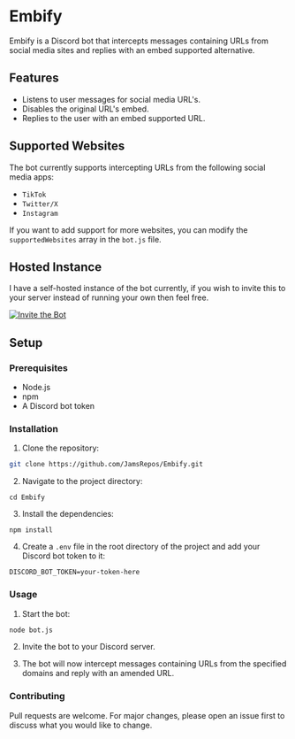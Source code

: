 # Embify

Embify is a Discord bot that intercepts messages containing URLs from social media sites and replies with an embed supported alternative.

## Features

- Listens to user messages for social media URL's.
- Disables the original URL's embed.
- Replies to the user with an embed supported URL.

## Supported Websites

The bot currently supports intercepting URLs from the following social media apps:

- `TikTok`
- `Twitter/X`
- `Instagram`

If you want to add support for more websites, you can modify the `supportedWebsites` array in the `bot.js` file.

## Hosted Instance

I have a self-hosted instance of the bot currently, if you wish to invite this to your server instead of running your own then feel free.

[![Invite the Bot](https://dcbadge.limes.pink/api/shield/654822309781176320?bot=true)](https://discord.com/oauth2/authorize?client_id=654822309781176320&permissions=11264&scope=bot+applications.commands)

## Setup

### Prerequisites

- Node.js
- npm
- A Discord bot token

### Installation

1. Clone the repository:

```bash
git clone https://github.com/JamsRepos/Embify.git
```

2. Navigate to the project directory:

```
cd Embify
```

3. Install the dependencies:

```
npm install
```

4. Create a `.env` file in the root directory of the project and add your Discord bot token to it:

```env
DISCORD_BOT_TOKEN=your-token-here
```

### Usage

1. Start the bot:

```bash
node bot.js
```

2. Invite the bot to your Discord server.

3. The bot will now intercept messages containing URLs from the specified domains and reply with an amended URL.

### Contributing
Pull requests are welcome. For major changes, please open an issue first to discuss what you would like to change.
